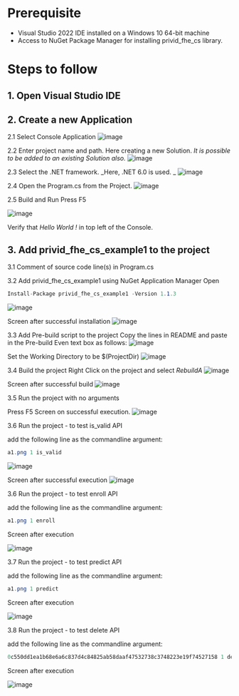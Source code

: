 # Prerequisite
* Visual Studio 2022 IDE installed on a Windows 10 64-bit machine
* Access to NuGet Package Manager for installing privid_fhe_cs library. 

# Steps to follow
## 1. Open Visual Studio IDE
## 2. Create a new Application 
2.1 Select Console Application 
![image](https://user-images.githubusercontent.com/11586902/155999310-f140a497-c5d1-4d73-b1d3-21b1d5ca7f62.png)

2.2 Enter project name and path. Here creating a new Solution. _It is possible to be added to an existing Solution also._ 
![image](https://user-images.githubusercontent.com/11586902/155999448-9214f30e-eae1-40eb-a779-8c3a14540348.png)

2.3 Select the .NET framework. _Here, .NET 6.0 is used. _
![image](https://user-images.githubusercontent.com/11586902/155999776-2bcaf114-65a8-48c6-9ef9-05309e68f8cf.png)

2.4 Open the Program.cs from the Project. 
![image](https://user-images.githubusercontent.com/11586902/156000418-795c682e-552b-4c73-8b44-38aec7cd2af3.png)

2.5 Build and Run
Press F5 

![image](https://user-images.githubusercontent.com/11586902/156000565-c3798ca0-5303-4eae-a08b-cd8e376a6131.png)

Verify that _Hello World !_ in top left of the Console. 

## 3. Add **privid_fhe_cs_example1** to the project

3.1 Comment of source code line(s) in Program.cs

3.2 Add privid_fhe_cs_example1 using NuGet Application Manager 
Open 

``` csharp
Install-Package privid_fhe_cs_example1 -Version 1.1.3
```
![image](https://user-images.githubusercontent.com/11586902/157435857-bb84bd97-8e2b-4631-9e55-76b9ffcaf363.png)

Screen after successful installation 
![image](https://user-images.githubusercontent.com/11586902/157436107-ea6f83af-f980-4b0f-a2fb-a1c92718053c.png)

3.3 Add Pre-build script to the project
Copy the lines in README and paste in the Pre-build Even text box as follows:
![image](https://user-images.githubusercontent.com/11586902/157436267-771101d6-0c54-42c1-b159-90bdd545e043.png)

Set the Working Directory to be $(ProjectDir)
![image](https://user-images.githubusercontent.com/11586902/157436668-4c4bef5f-7458-4bd1-896e-02b4f380c4a7.png)

3.4 Build the project 
Right Click on the project and select _RebuildA_
![image](https://user-images.githubusercontent.com/11586902/157437341-408374fd-d659-4157-a9d9-8ec055ec9e61.png)

Screen after successful build
![image](https://user-images.githubusercontent.com/11586902/157437269-51db9a77-c86e-41e6-b464-123dcb942711.png)

3.5 Run the project with no arguments 

Press F5
Screen on successful execution. 
![image](https://user-images.githubusercontent.com/11586902/157437585-f190c93b-4376-4996-9cf0-7376e034fad2.png)

3.6 Run the project - to test is_valid API

add the following line as the commandline argument:
``` csharp
a1.png 1 is_valid
```
![image](https://user-images.githubusercontent.com/11586902/157438213-a0bd8e34-bf4e-4f7f-bebb-9e3dabdaee68.png)

Screen after successful execution
![image](https://user-images.githubusercontent.com/11586902/157438293-9edcb92a-46eb-4583-8344-9ab4c133df3e.png)

3.6 Run the project - to test enroll API

add the following line as the commandline argument:
``` csharp
a1.png 1 enroll 
```
Screen after execution

![image](https://user-images.githubusercontent.com/11586902/157438517-c3b5345a-571e-4397-9f45-0179f9bc6750.png)

3.7 Run the project - to test predict API

add the following line as the commandline argument:
``` csharp
a1.png 1 predict 
```

Screen after execution

![image](https://user-images.githubusercontent.com/11586902/157438617-d6502419-fb0c-49bb-9553-92f64d47f24b.png)

3.8 Run the project - to test delete API

add the following line as the commandline argument:
``` csharp
0c550dd1ea1b68e6a6c837d4c84825ab58daaf47532738c3748223e19f74527158 1 delete
```

Screen after execution

![image](https://user-images.githubusercontent.com/11586902/157438800-9896f627-cff2-4ac0-a2c4-a4a816f28bc7.png)


